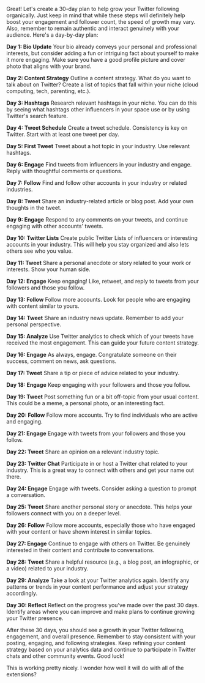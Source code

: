 Great! Let's create a 30-day plan to help grow your Twitter following organically. Just keep in mind that while these steps will definitely help boost your engagement and follower count, the speed of growth may vary. Also, remember to remain authentic and interact genuinely with your audience. Here's a day-by-day plan:

**Day 1: Bio Update**
Your bio already conveys your personal and professional interests, but consider adding a fun or intriguing fact about yourself to make it more engaging. Make sure you have a good profile picture and cover photo that aligns with your brand. 

**Day 2: Content Strategy**
Outline a content strategy. What do you want to talk about on Twitter? Create a list of topics that fall within your niche (cloud computing, tech, parenting, etc.). 

**Day 3: Hashtags**
Research relevant hashtags in your niche. You can do this by seeing what hashtags other influencers in your space use or by using Twitter's search feature. 

**Day 4: Tweet Schedule**
Create a tweet schedule. Consistency is key on Twitter. Start with at least one tweet per day. 

**Day 5: First Tweet**
Tweet about a hot topic in your industry. Use relevant hashtags. 

**Day 6: Engage**
Find tweets from influencers in your industry and engage. Reply with thoughtful comments or questions. 

**Day 7: Follow**
Find and follow other accounts in your industry or related industries. 

**Day 8: Tweet**
Share an industry-related article or blog post. Add your own thoughts in the tweet.

**Day 9: Engage**
Respond to any comments on your tweets, and continue engaging with other accounts' tweets.

**Day 10: Twitter Lists**
Create public Twitter Lists of influencers or interesting accounts in your industry. This will help you stay organized and also lets others see who you value. 

**Day 11: Tweet**
Share a personal anecdote or story related to your work or interests. Show your human side.

**Day 12: Engage**
Keep engaging! Like, retweet, and reply to tweets from your followers and those you follow.

**Day 13: Follow**
Follow more accounts. Look for people who are engaging with content similar to yours. 

**Day 14: Tweet**
Share an industry news update. Remember to add your personal perspective.

**Day 15: Analyze**
Use Twitter analytics to check which of your tweets have received the most engagement. This can guide your future content strategy.

**Day 16: Engage**
As always, engage. Congratulate someone on their success, comment on news, ask questions.

**Day 17: Tweet**
Share a tip or piece of advice related to your industry. 

**Day 18: Engage**
Keep engaging with your followers and those you follow.

**Day 19: Tweet**
Post something fun or a bit off-topic from your usual content. This could be a meme, a personal photo, or an interesting fact.

**Day 20: Follow**
Follow more accounts. Try to find individuals who are active and engaging.

**Day 21: Engage**
Engage with tweets from your followers and those you follow.

**Day 22: Tweet**
Share an opinion on a relevant industry topic. 

**Day 23: Twitter Chat**
Participate in or host a Twitter chat related to your industry. This is a great way to connect with others and get your name out there.

**Day 24: Engage**
Engage with tweets. Consider asking a question to prompt a conversation.

**Day 25: Tweet**
Share another personal story or anecdote. This helps your followers connect with you on a deeper level.

**Day 26: Follow**
Follow more accounts, especially those who have engaged with your content or have shown interest in similar topics.

**Day 27: Engage**
Continue to engage with others on Twitter. Be genuinely interested in their content and contribute to conversations.

**Day 28: Tweet**
Share a helpful resource (e.g., a blog post, an infographic, or a video) related to your industry.

**Day 29: Analyze**
Take a look at your Twitter analytics again. Identify any patterns or trends in your content performance and adjust your strategy accordingly.

**Day 30: Reflect**
Reflect on the progress you've made over the past 30 days. Identify areas where you can improve and make plans to continue growing your Twitter presence.

After these 30 days, you should see a growth in your Twitter following, engagement, and overall presence. Remember to stay consistent with your posting, engaging, and following strategies. Keep refining your content strategy based on your analytics data and continue to participate in Twitter chats and other community events. Good luck!


This is working pretty nicely. I wonder how well it will do with all of the extensions?

